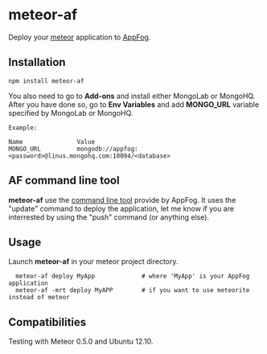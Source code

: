 # meteor-af

Deploy your [meteor](http://meteor.com/) application to [AppFog](http://www.appfog.com).

## Installation

```
npm install meteor-af 
```

You also need to go to **Add-ons** and install either MongoLab or MongoHQ. After you have done so, go to **Env Variables** and add **MONGO_URL** variable specified by MongoLab or MongoHQ.

```
Example:

Name               Value
MONGO_URL          mongodb://appfog:<password>@linus.mongohq.com:10094/<database>
```

## AF command line tool

**meteor-af** use the [command line tool](https://github.com/appfog/af) provide by AppFog. It uses the "update" command to deploy the application, let me know if you are interrested by using the "push" command (or anything else).

## Usage

Launch **meteor-af** in your meteor project directory.
```
  meteor-af deploy MyApp             # where 'MyApp' is your AppFog application
  meteor-af -mrt deploy MyAPP        # if you want to use meteorite instead of meteor   
```

## Compatibilities

Testing with Meteor 0.5.0 and Ubuntu 12.10.

